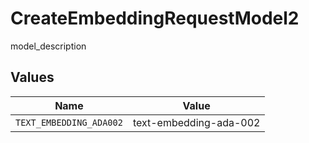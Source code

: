 # CreateEmbeddingRequestModel2

model_description


## Values

| Name                    | Value                   |
| ----------------------- | ----------------------- |
| `TEXT_EMBEDDING_ADA002` | text-embedding-ada-002  |